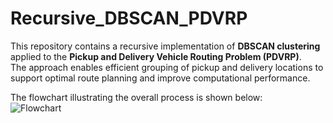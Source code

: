 # Recursive_DBSCAN_PDVRP

This repository contains a recursive implementation of **DBSCAN clustering** applied to the **Pickup and Delivery Vehicle Routing Problem (PDVRP)**.  
The approach enables efficient grouping of pickup and delivery locations to support optimal route planning and improve computational performance.  

The flowchart illustrating the overall process is shown below:  
![Flowchart](images/re-cursive_DBSCAN_PDP.jpeg)


